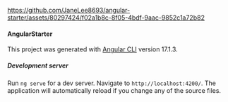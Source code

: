 

https://github.com/JaneLee8693/angular-starter/assets/80297424/f02a1b8c-8f05-4bdf-9aac-9852c1a72b82



#### AngularStarter

This project was generated with [Angular CLI](https://github.com/angular/angular-cli) version 17.1.3.

##### Development server

Run `ng serve` for a dev server. Navigate to `http://localhost:4200/`. The application will automatically reload if you change any of the source files.

